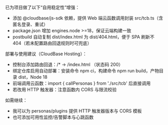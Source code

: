 已为项目做了以下“自用稳定性”增强：

- 添加 @cloudbase/js-sdk 依赖，提供 Web 端云函数调用封装 src/tcb.ts（含匿名登录、重试）
- package.json 增加 engines.node >=18，保证云端构建一致
- postbuild 自动复制 dist/index.html 为 dist/404.html，便于 SPA 刷新不 404（若未配置路由回退规则时可兜底）

部署与使用建议（CloudBase Hosting）：
- 控制台添加路由回退：/* -> /index.html （状态码 200）
- 绑定仓库启用自动部署：安装命令 npm ci，构建命令 npm run build，产物目录 dist，Node 18
- 前端调用云函数：import { callPersonas } from './src/tcb' 后直接调用
- 若改用 HTTP 触发器：注意函数内 CORS 与限流校验

如需继续：
- 我可以为 personas/plugins 提供 HTTP 触发器版本与 CORS 模板
- 也可添加可用性监控/告警脚本与心跳函数
